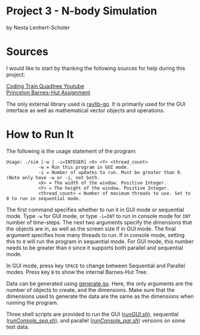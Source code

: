 # Project 3 - N-body Simulation
by Nesta Lenhert-Scholer

# Sources
I would like to start by thanking the following sources for help during this project:

[Coding Train Quadtree Youtube](https://www.youtube.com/watch?v=OJxEcs0w_kE)  
[Princeton Barnes-Hut Assignment](https://www.cs.princeton.edu/courses/archive/fall03/cs126/assignments/barnes-hut.html)

The only external library used is [raylib-go](https://github.com/gen2brain/raylib-go). It is primarily
used for the GUI interface as well as mathematical vector objects and operations.

# How to Run It
The following is the usage statement of the program:  
```
Usage: ./sim [-w | -i=INTEGER] <X> <Y> <thread_count>
            -w = Run this program in GUI mode.
            -i = Number of updates to run. Must be greater than 0. (Note only have -w or -i, not both.
            <X> = The width of the window. Positive Integer.
            <Y> = The height of the window. Positive Integer.
            <thread_count> = Number of maximum threads to use. Set to 0 to run in sequential mode.
```

The first command specifies whether to run it in GUI mode or sequential mode.
Type `-w` for GUI mode, or type `-i=INT` to run in console mode for `INT` number of
time-steps. The next two arguments specify the dimensions that the objects are in, 
as well as the screen size if in GUI mode. The final argument specifies how many threads
to run. If in console mode, setting this to `0` will run the program in sequential mode.
For GUI mode, this number needs to be greater than `0` since it supports both parallel
and sequential mode. 

In GUI mode, press key `SPACE` to change between Sequential and Parallel modes. Press key `B`
to show the internal Barnes-Hut Tree.

Data can be generated using [generate.go](proj3/generate.go). Here, the only arguments
are the number of objects to create, and the dimensions. Make sure that the dimensions
used to generate the data are the same as the dimensions when running the program.

Three shell scripts are provided to run the GUI (*[runGUI.sh](proj3/runGUI.sh)*), sequential
(*[runConsole_seq.sh](proj3/runConsole_seq.sh)*), and parallel
(*[runConsole_par.sh](proj3/runConsole_par.sh)*) versions on some test
data.
